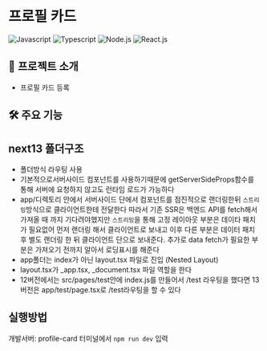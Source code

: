 # 프로필 카드

![Javascript](https://img.shields.io/badge/javascript-ES6+-yellow?logo=javascript)
![Typescript](https://img.shields.io/badge/TypeScript-4.8.4-3178C6?logo=typescript)
![Node.js](https://img.shields.io/badge/node.js-v18-green?logo=node.js)
![React.js](https://img.shields.io/badge/React-18.2.0-61DAFB?logo=React)

## 🚀 프로젝트 소개

- 프로필 카드 등록

## 🛠 주요 기능

<!-- ## ⚙️ 인프라 구조 -->
<!-- ![https://user-images.githubusercontent.com/46295027/202600579-06b04e00-84d6-4024-bb1d-8031dbca1808.png](https://user-images.githubusercontent.com/46295027/202600579-06b04e00-84d6-4024-bb1d-8031dbca1808.png) -->

## next13 폴더구조

- 폴더방식 라우팅 사용
- 기본적으로서버사이드 컴포넌트를 사용하기때문에 getServerSideProps함수를 통해 서버에 요청하지 않고도 런타임 로드가 가능하다
- app/디렉토리 안에서 서버사이드 단에서 컴포넌트를 점진적으로 랜더링한뒤 `스트리밍`방식으로 클라이언트한테 전달한다
  따라서 기존 SSR은 백엔드 API를 fetch해서 가져올 때 까지 기다려야했지만 `스트리밍`을 통해 고정 레이아웃 부분은 데이타 패치가 필요없어 먼저 랜더링 해서 클라이언트로 보내고 이후 다른 부분은 데이터 패치 후 별도 랜더링 한 뒤 클라이언트 단으로 보내준다. 추가로 data fetch가 필요한 부분은 가져오기 전까지 알아서 로딩표시를 해준다
- app폴더는 index가 아닌 layout.tsx 파일로 진입 (Nested Layout)
- layout.tsx가 \_app.tsx, \_document.tsx 파일 역할을 한다
- 12버전에서는 src/pages/test안에 index.js를 만들어서 /test 라우팅을 했다면 13버전은 app/test/page.tsx로 /test라우팅을 할 수 있다

## 실행방법

개발서버: profile-card 터미널에서 `npm run dev` 입력
